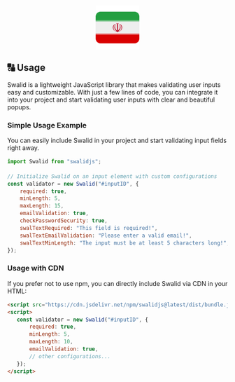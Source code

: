 <p align="center">
    <img src="../examples/image/Iran🦁.png" align="center" width="100">
</p>

## **🔠 Usage**

Swalid is a lightweight JavaScript library that makes validating user inputs easy and customizable. With just a few lines of code, you can integrate it into your project and start validating user inputs with clear and beautiful popups.

### **Simple Usage Example**

You can easily include Swalid in your project and start validating input fields right away.

```js
import Swalid from "swalidjs";

// Initialize Swalid on an input element with custom configurations
const validator = new Swalid("#inputID", {
    required: true,
    minLength: 5,
    maxLength: 15,
    emailValidation: true,
    checkPasswordSecurity: true,
    swalTextRequired: "This field is required!",
    swalTextEmailValidation: "Please enter a valid email!",
    swalTextMinLength: "The input must be at least 5 characters long!",
});


```

### **Usage with CDN**

If you prefer not to use npm, you can directly include Swalid via CDN in your HTML:

```html
<script src="https://cdn.jsdelivr.net/npm/swalidjs@latest/dist/bundle.js"></script>
<script>
   const validator = new Swalid("#inputID", {
       required: true,
       minLength: 5,
       maxLength: 10,
       emailValidation: true,
       // other configurations...
   });
</script>
```
